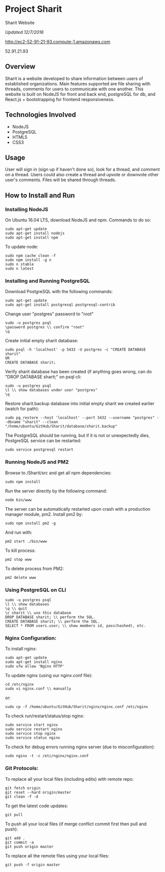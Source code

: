 # Project Sharit
Sharit Website

*Updated 12/7/2016*

http://ec2-52-91-21-93.compute-1.amazonaws.com

52.91.21.93

## Overview
Sharit is a website developed to share information between users of established organizations. Main features supported are file sharing with threads, comments for users to communicate with one another. This website is built on NodeJS for front and back end, postgreSQL for db, and React.js + bootstrapping for frontend responsiveness.

## Technologies Involved
* NodeJS
* PostgreSQL
* HTML5
* CSS3

## Usage
User will sign in (sign up if haven't done so), look for a thread, and comment on a thread. Users could also create a thread and upvote or downvote other user's comments. 
Files will be shared through threads.

## How to Install and Run
### Installing NodeJS
On Ubuntu 16.04 LTS, download NodeJS and npm. Commands to do so:
```git
sudo apt-get update
sudo apt-get install nodejs
sudo apt-get install npm
```
To update node:
```git
sudo npm cache clean -f
sudo npm install -g n
sudo n stable
sudo n latest
```

### Installing and Running PostgreSQL
Download PostgreSQL with the following commands:
```git
sudo apt-get update
sudo apt-get install postgresql postgresql-contrib
```
Change user "postgres" password to "root"
```git
sudo -u postgres psql
\password postgres \\ confirm "root"
\q
```
Create initial empty sharit database:
```git
sudo psql -h 'localhost' -p 5432 -U postgres -c "CREATE DATABASE sharit"
OR
CREATE DATABASE sharit;
```
Verify sharit database has been created (if anything goes wrong, can do "DROP DATABASE sharit;" on psql cli:
```git
sudo -u postgres psql
\l \\ show databases under user "postgres"
\q
```
Restore sharit.backup database into initial empty sharit we created earlier (watch for path):
```git
sudo pg_restore --host 'localhost' --port 5432 --username "postgres" --dbname "sharit" --clean "/home/ubuntu/GitHub/Sharit/database/sharit.backup"
```
The PostgreSQL should be running, but if it is not or unexpectedly dies, PostgreSQL service can be restarted:
```git
sudo service postgresql restart
```

### Running NodeJS and PM2
Browse to /Sharit/src and get all npm dependencies:
```git
sudo npm install
```
Run the server directly by the following command:
```git
node bin/www
```
The server can be automatically restarted upon crash with a production manager module, pm2. Install pm2 by:
```git
sudo npm install pm2 -g
```
And run with:
```git
pm2 start ./bin/www
```
To kill process:
```git
pm2 stop www
```
To delete process from PM2:
```git
pm2 delete www
```

### Using PostgreSQL on CLI
```git
sudo -u postgres psql
\l \\ show databases
\q \\ quit
\c sharit \\ use this database
DROP DATABASE sharit; \\ perform the SQL.
CREATE DATABASE sharit; \\ perform the SQL.
SELECT * FROM users.user; \\ show members id, pass(hashed), etc.
```

### Nginx Configuration:
To install nginx:
```git
sudo apt-get update
sudo apt-get install nginx
sudo ufw allow 'Nginx HTTP'
```
To update nginx (using our nginx.conf file):
```git
cd /etc/nginx
sudo vi nginx.conf \\ manually
```
or:
```git
sudo cp -f /home/ubuntu/GitHub/Sharit/nginx/nginx.conf /etc/nginx
```
To check run/restart/status/stop nginx:
```git
sudo service start nginx
sudo service restart nginx
sudo service stop nginx
sudo service status nginx
```
To check for debug errors running nginx server (due to misconfiguration):
```git
sudo nginx -t -c /etc/nginx/nginx.conf
```

### Git Protocols:
To replace all your local files (including edits) with remote repo:
```git
git fetch origin
git reset --hard origin/master
git clean -f -d
```
To get the latest code updates:
```git
git pull
```
To push all your local files (if merge conflict commit first then pull and push):
```git
git add .
git commit -a
git push origin master
```
To replace all the remote files using your local files:
```git
git push -f origin master
```